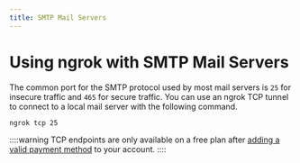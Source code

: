```yaml
---
title: SMTP Mail Servers
---
```


# Using ngrok with SMTP Mail Servers

The common port for the SMTP protocol used by most mail servers is `25` for insecure traffic and `465` for secure traffic. You can use an ngrok TCP tunnel to connect to a local mail server with the following command.

```bash
ngrok tcp 25
```

::::warning
TCP endpoints are only available on a free plan after [adding a valid payment method](https://dashboard.ngrok.com/settings#id-verification) to your account.
::::
